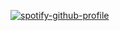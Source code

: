 [![spotify-github-profile](https://spotify-github-profile.kittinanx.com/api/view?uid=31t5xdx6mznzprc3axwmzn4uh55m&cover_image=true&theme=novatorem&show_offline=true&background_color=232843&interchange=true&bar_color=5fbdc4&bar_color_cover=false)](https://spotify-github-profile.kittinanx.com/api/view?uid=31t5xdx6mznzprc3axwmzn4uh55m&redirect=true)
